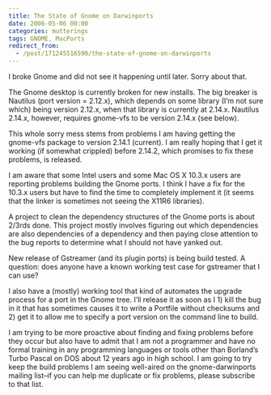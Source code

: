 ```yaml
---
title: The State of Gnome on Darwinports
date: 2006-05-06 00:00
categories: mutterings
tags: GNOME, MacPorts
redirect_from:
  - /post/171245516590/the-state-of-gnome-on-darwinports
---
```

I broke Gnome and did not see it happening until later. Sorry about that.

The Gnome desktop is currently broken for new installs. The big breaker is Nautilus (port version = 2.12.x), which depends on some library (I&rsquo;m not sure which) being version 2.12.x, when that library is currently at 2.14.x. Nautilus 2.14.x, however, requires gnome-vfs to be version 2.14.x (see below).

This whole sorry mess stems from problems I am having getting the gnome-vfs package to version 2.14.1 (current). I am really hoping that I get it working (if somewhat crippled) before 2.14.2, which promises to fix these problems, is released.

I am aware that some Intel users and some Mac OS X 10.3.x users are reporting problems building the Gnome ports. I think I have a fix for the 10.3.x users but have to find the time to completely implement it (it seems that the linker is sometimes not seeing the X11R6 libraries).

A project to clean the dependency structures of the Gnome ports is about 2/3rds done. This project mostly involves figuring out which dependencies are also dependencies of a dependency and then paying close attention to the bug reports to determine what I should not have yanked out.

New release of Gstreamer (and its plugin ports) is being build tested. A question: does anyone have a known working test case for gstreamer that I can use?

I also have a (mostly) working tool that kind of automates the upgrade process for a port in the Gnome tree. I&rsquo;ll release it as soon as I 1) kill the bug in it that has sometimes causes it to write a Portfile without checksums and 2) get it to allow me to specify a port version on the command line to build.

I am trying to be more proactive about finding and fixing problems before they occur but also have to admit that I am not a programmer and have no formal training in any programming languages or tools other than Borland&rsquo;s Turbo Pascal on DOS about 12 years ago in high school. I am going to try keep the build problems I am seeing well-aired on the gnome-darwinports mailing list&ndash;if you can help me duplicate or fix problems, please subscribe to that list.
